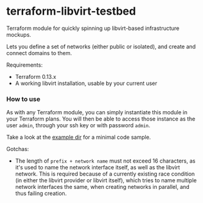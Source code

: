 # terraform-libvirt-testbed

Terraform module for quickly spinning up libvirt-based infrastructure mockups.

Lets you define a set of networks (either public or isolated), and create and connect domains to them.

Requirements:
- Terraform 0.13.x
- A working libvirt installation, usable by your current user


### How to use

As with any Terraform module, you can simply instantiate this module in your Terraform plans. You will then be able to access those instance as the user `admin`, through your ssh key or with password `admin`.

Take a look at the [example dir](./example/) for a minimal code sample.

Gotchas:
- The length of `prefix + network name` must not exceed 16 characters, as it's used to name the network interface itself, as well as the libvirt network. This is required because of a currently existing race condition (in either the libvirt provider or libvirt itself), which tries to name multiple network interfaces the same, when creating networks in parallel, and thus failing creation.
